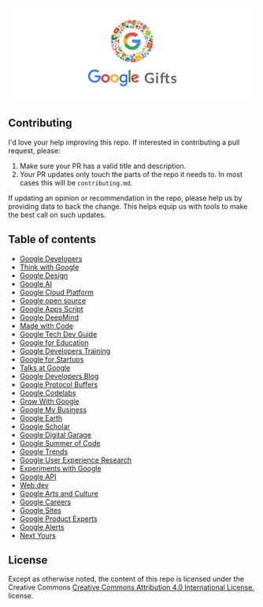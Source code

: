 <p align="center">
  <a href="https://praveenpal4232.github.io/Google-Gifts/">
    <img src='img/Google-Gifts-Banner.jpg' alt="Google-Gifts"/>
  </a>
</p>

## Contributing

I'd love your help improving this repo. If interested in contributing a pull request, please:

1. Make sure your PR has a valid title and description. 
2. Your PR updates only touch the parts of the repo it needs to. In most cases this will be `contributing.md`.

If updating an opinion or recommendation in the repo, please help us by providing data to back the change. This helps equip us with tools to make the best call on such updates.

## Table of contents

- [Google Developers](https://developers.google.com/)
- [Think with Google](https://www.thinkwithgoogle.com/)
- [Google Design](https://design.google/)
- [Google AI](https://ai.google/)
- [Google Cloud Platform](https://cloud.google.com/)
- [Google open source](https://opensource.google.com/)
- [Google Apps Script](https://www.google.com/script/start/)
- [Google DeepMind](https://deepmind.com/)
- [Made with Code](https://www.madewithcode.com/)
- [Google Tech Dev Guide](https://techdevguide.withgoogle.com/)
- [Google for Education](https://edu.google.com/)
- [Google Developers Training](https://developers.google.com/training/)
- [Google for Startups](https://startup.google.com/)
- [Talks at Google](https://talksat.withgoogle.com/)
- [Google Developers Blog](https://developers.googleblog.com/)
- [Google Protocol Buffers](https://developers.google.com/protocol-buffers/)
- [Google Codelabs](https://codelabs.developers.google.com/)
- [Grow With Google](https://grow.google/)
- [Google My Business](https://www.google.com/business/)
- [Google Earth](https://www.google.com/earth/)
- [Google Scholar](https://scholar.google.co.in/)
- [Google Digital Garage](https://learndigital.withgoogle.com/)
- [Google Summer of Code](https://summerofcode.withgoogle.com/)
- [Google Trends](https://trends.google.com/trends/)
- [Google User Experience Research](https://userresearch.google.com/)
- [Experiments with Google](https://experiments.withgoogle.com/)
- [Google API](https://developers.google.com/apis-explorer/)
- [Web.dev](https://web.dev/)
- [Google Arts and Culture](https://artsandculture.google.com/)
- [Google Careers](https://careers.google.com/)
- [Google Sites](https://sites.google.com/)
- [Google Product Experts](https://productexperts.withgoogle.com/)
- [Google Alerts](https://www.google.co.in/alerts)
- [Next Yours](#)

## License

Except as otherwise noted, the content of this repo is licensed under the  Creative Commons [Creative Commons Attribution 4.0 International License.
](http://creativecommons.org/licenses/by/4.0/) license.
